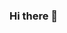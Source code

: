 ### Hi there 👋

<!--
**nyitrai100/nyitrai100** is a ✨ _special_ ✨ repository because its `README.md` (this file) appears on your GitHub profile.

Here are some ideas to get you started:

- 🔭 I’m currently working on Two websites by my intership in Australia.
- ⚡ I'm currently pursuing a BSC degree in Web programming and Cyber Security
- 🌱 I’m currently learning Javascript, PHP, REACT.
- 👯 I’m looking to collaborate on anything, i am happy to learn!
- 📫 How to reach me: nyitrai100@gmail.com
- 😄 Pronouns: I don't believe on this nonesense .
-->
